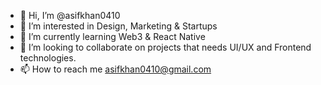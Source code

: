 - 👋 Hi, I’m @asifkhan0410
- 👀 I’m interested in Design, Marketing & Startups
- 🌱 I’m currently learning Web3 & React Native
- 💞️ I’m looking to collaborate on projects that needs UI/UX and Frontend technologies.
- 📫 How to reach me asifkhan0410@gmail.com

<!---
asifkhan0410/asifkhan0410 is a ✨ special ✨ repository because its `README.md` (this file) appears on your GitHub profile.
You can click the Preview link to take a look at your changes.
--->
